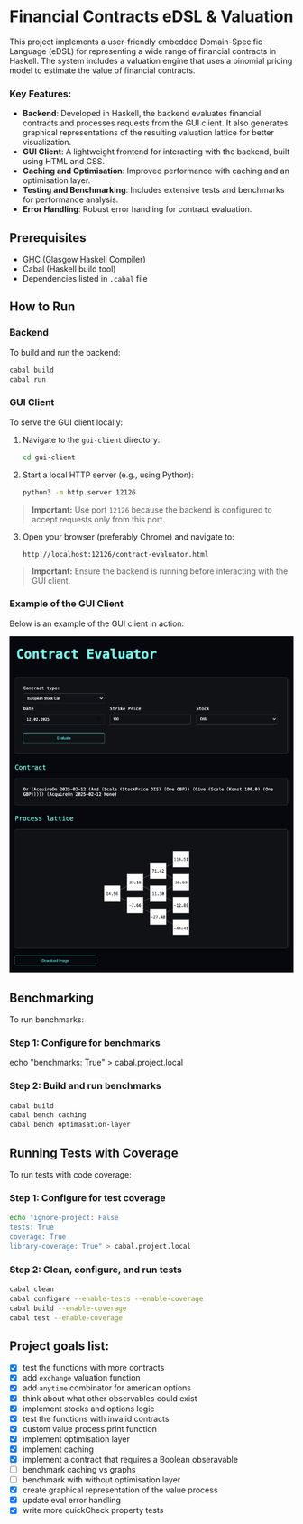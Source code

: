 # Financial Contracts eDSL & Valuation


This project implements a user-friendly embedded Domain-Specific Language (eDSL) for representing a wide range of financial contracts in Haskell. The system includes a valuation engine that uses a binomial pricing model to estimate the value of financial contracts.

### Key Features:

- **Backend**: Developed in Haskell, the backend evaluates financial contracts and processes requests from the GUI client. It also generates graphical representations of the resulting valuation lattice for better visualization.
- **GUI Client**: A lightweight frontend for interacting with the backend, built using HTML and CSS.
- **Caching and Optimisation**: Improved performance with caching and an optimisation layer.
- **Testing and Benchmarking**: Includes extensive tests and benchmarks for performance analysis.
- **Error Handling**: Robust error handling for contract evaluation.

## Prerequisites
- GHC (Glasgow Haskell Compiler)
- Cabal (Haskell build tool)
- Dependencies listed in `.cabal` file

## How to Run

### Backend
To build and run the backend:
```bash
cabal build
cabal run
```

### GUI Client
To serve the GUI client locally:

1. Navigate to the `gui-client` directory:
   ```bash
   cd gui-client
   ```

2. Start a local HTTP server (e.g., using Python):
   ```bash
   python3 -m http.server 12126
   ```
> **Important:** Use port `12126` because the backend is configured to accept requests only from this port.

3. Open your browser (preferably Chrome) and navigate to:
   ```
   http://localhost:12126/contract-evaluator.html
   ```

> **Important:** Ensure the backend is running before interacting with the GUI client. 

### Example of the GUI Client

Below is an example of the GUI client in action:

![Contract Evaluator](client-gui.png)


## Benchmarking
To run benchmarks:

### Step 1: Configure for benchmarks
echo "benchmarks: True" > cabal.project.local

### Step 2: Build and run benchmarks
```bash
cabal build
cabal bench caching
cabal bench optimasation-layer
```

## Running Tests with Coverage
To run tests with code coverage:

### Step 1: Configure for test coverage
```bash
echo "ignore-project: False
tests: True
coverage: True
library-coverage: True" > cabal.project.local
```

### Step 2: Clean, configure, and run tests
```bash
cabal clean
cabal configure --enable-tests --enable-coverage
cabal build --enable-coverage
cabal test --enable-coverage
```
<!-- **Note:** Coverage reports will be generated in `dist-newstyle/hpc/` (use `hpc report` to view). -->


## Project goals list:
- [x] test the functions with more contracts 
- [x] add `exchange` valuation function
- [x] add `anytime` combinator for american options
- [x] think about what other observables could exist
- [x] implement stocks and options logic 
- [x] test the functions with invalid contracts 
- [x] custom value process print function
- [x] implement optimisation layer
- [x] implement caching
- [x] implement a contract that requires a Boolean obseravable
- [ ] benchmark caching vs graphs
- [ ] benchmark with without optimisation layer
- [x] create graphical representation of the value process
- [x] update eval error handling
- [x] write more quickCheck property tests 
